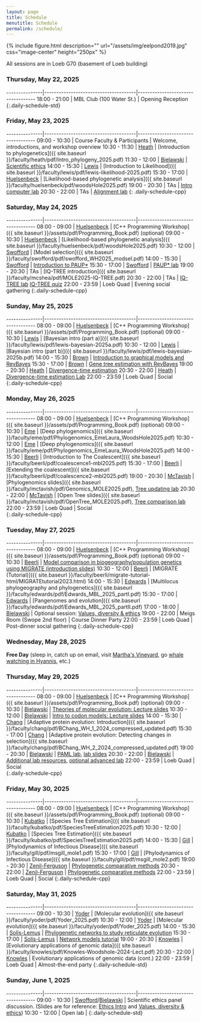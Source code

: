 ```yaml
---
layout: page
title: Schedule
menutitle: Schedule
permalink: /schedule/
---
```

{% include figure.html description="" url="/assets/img/eelpond2019.jpg" css="image-center" height="250px" %}

All sessions are in Loeb G70 (basement of Loeb building)

### Thursday, May 22, 2025

---------------|--------------------------------------|-----------------------------------
 18:00 - 21:00 |  MBL Club (100 Water St.)            | Opening Reception
{:.daily-schedule-std}

### Friday, May 23, 2025

---------------|--------------------------------------|-----------------------------------
 09:00 - 10:30 | Course Faculty & Participants        | Welcome, introductions, and workshop overview
 10:30 - 11:30 | [Heath](/faculty-heath/)             | [Introduction to phylogenetics]({{ site.baseurl }}/faculty/heath/pdf/Intro_phylogeny_2025.pdf)
 11:30 - 12:00 | [Bielawski](/faculty-bielawski/)     | [Scientific ethics](http://awarnach.mathstat.dal.ca/~joeb/PAML_lab/slides/Ethics_intro_2025_A.pdf)
 14:00 - 15:30 | [Lewis](/faculty-lewis/)             | [Introduction to Likelihood]({{ site.baseurl }}/faculty/lewis/pdf/lewis-likelihood-2025.pdf)
 15:30 - 17:00 | [Huelsenbeck](/faculty-huelsenbeck/) | [Likelihood-based phylogenetic analysis]({{ site.baseurl }}/faculty/huelsenbeck/pdf/woodsHole2025.pdf)
 19:00 - 20:30 | TAs                                  | [Intro computer lab](/labs/intro/)
 20:30 - 22:00 | TAs                                  | [Alignment lab](/labs/alignment/)
{: .daily-schedule-cpp}

### Saturday, May 24, 2025

---------------|--------------------------------------|-----------------------------------
 08:00 - 09:00 | [Huelsenbeck](/faculty-huelsenbeck/) | [C++ Programming Workshop]({{ site.baseurl }}/assets/pdf/Programming_Book.pdf) (optional)
 09:00 - 10:30 | [Huelsenbeck](/faculty-huelsenbeck/) | [Likelihood-based phylogenetic analysis]({{ site.baseurl }}/faculty/huelsenbeck/pdf/woodsHole2025.pdf)
 10:30 - 12:00 | [Swofford](/faculty-swofford/)       | [Model selection]({{ site.baseurl }}/faculty/swofford/pdf/swofford_WH2025_modsel.pdf)
 14:00 - 15:30 | [Swofford](/faculty-swofford/)       | [Introduction to PAUP*](http://paup.phylosolutions.com/)
 15:30 - 17:00 | [Swofford](/faculty-swofford/)       | [PAUP* lab](/faculty/swofford/pdf/modsel-sim-tutorial.html)
 19:00 - 20:30 | TAs                                  | [IQ-TREE introduction]({{ site.baseurl }}/faculty/mcshea/pdf/MOLE2025-IQ-TREE.pdf)
 20:30 - 22:00 | TAs                                  | [IQ-TREE lab](https://iqtree.github.io/workshop/molevol_tutorial2025) [IQ-TREE quiz](https://docs.google.com/forms/d/e/1FAIpQLSfvNMk0HJFBHDU9qAbNopbhWORx0CwSEBFdxSuCiDLJ5K1g5w/viewform?usp=dialog)
 22:00 - 23:59 | Loeb Quad                            | Evening social gathering
{:.daily-schedule-cpp}
 
### Sunday, May 25, 2025

---------------|--------------------------------------|-----------------------------------
 08:00 - 09:00 | [Huelsenbeck](/faculty-huelsenbeck/) | [C++ Programming Workshop]({{ site.baseurl }}/assets/pdf/Programming_Book.pdf) (optional)
 09:00 - 10:30 | [Lewis](/faculty-lewis/)             | [Bayesian intro (part a)]({{ site.baseurl }}/faculty/lewis/pdf/lewis-bayesian-2025a.pdf)
 10:30 - 12:00 | [Lewis](/faculty-lewis/)             | [Bayesian intro (part b)]({{ site.baseurl }}/faculty/lewis/pdf/lewis-bayesian-2025b.pdf)
 14:00 - 15:30 | [Brown](/faculty-brown/)             | [Introduction to graphical models and RevBayes](/faculty/brown/pdf/Brown_GraphicalModels_RevBayes.pdf)
 15:30 - 17:00 | [Brown](/faculty-brown/)             | [Gene tree estimation with RevBayes](https://revbayes.github.io/tutorials/ctmc/)
 19:00 - 20:30 | [Heath](/faculty-heath/)             | [Divergence-time estimation](https://figshare.com/articles/Bayesian_Divergence-Time_Estimation_Lecture/6849005)
 20:30 - 22:00 | [Heath](/faculty-heath/)             | [Divergence-time estimation Lab](https://revbayes.github.io/tutorials/fbd_simple)
 22:00 - 23:59 | Loeb Quad                            | Social	    
{:.daily-schedule-cpp}

### Monday, May 26, 2025

---------------|--------------------------------------|-----------------------------------
 08:00 - 09:00 | [Huelsenbeck](/faculty-huelsenbeck/) | [C++ Programming Workshop]({{ site.baseurl }}/assets/pdf/Programming_Book.pdf) (optional)
 09:00 - 10:30 | [Eme](/faculty-eme/)		          | [Deep phylogenomics]({{ site.baseurl }}/faculty/eme/pdf/Phylogenomics_EmeLaura_WoodsHole2025.pdf)
 10:30 - 12:00 | [Eme](/faculty-beerli/)              | [Deep phylogenomics]({{ site.baseurl }}/faculty/eme/pdf/Phylogenomics_EmeLaura_WoodsHole2025.pdf)
 14:00 - 15:30 | [Beerli](/faculty-beerli/)           | [Introduction to The Coalescent]({{ site.baseurl }}/faculty/beerli/pdf/coalescence1-mbl2025.pdf)
 15:30 - 17:00 | [Beerli](/faculty-beerli/)           | [Extending the coalescent]({{ site.baseurl }}/faculty/beerli/pdf/coalescence2-mbl2025.pdf)
 19:00 - 20:30 | [McTavish](/faculty-mctavish/)       | [Phylogenomics slides]({{ site.baseurl }}/faculty/mctavish/pdf/Genomics_MOLE2025.pdf), [Tree updating lab](https://github.com/snacktavish/Mole2023/blob/master/TreeUpdating.md)
 20:30 - 22:00 | [McTavish](/faculty-mctavish/)       | [Open Tree slides]({{ site.baseurl }}/faculty/mctavish/pdf/OpenTree_MOLE2025.pdf), [Tree comparison lab](https://github.com/snacktavish/Mole2023/blob/master/TreeComparison.md)
 22:00 - 23:59 | Loeb Quad                            | Social	    
{:.daily-schedule-cpp}

### Tuesday, May 27, 2025

---------------|--------------------------------------|-----------------------------------
 08:00 - 09:00 | [Huelsenbeck](/faculty-huelsenbeck/) | [C++ Programming Workshop]({{ site.baseurl }}/assets/pdf/Programming_Book.pdf) (optional)
 09:00 - 10:30 | [Beerli](/faculty-beerli/)           | [Model comparison in biogeography/population genetics using MIGRATE (introduction slides)]({{site.baseurl}}/faculty/beerli/pdf/bayesfactor_presented2024.pdf)
 10:30 - 12:00 | [Beerli](/faculty-beerli/)           | [MIGRATE (Tutorial)]({{ site.baseurl }}/faculty/beerli/migrate-tutorial-html/MIGRATEtutorial2023.html)
 14:00 - 15:30 | [Edwards](/faculty-edwards/)         | [Multilocus phylogeography and phylogenetics]({{ site.baseurl }}/faculty/edwards/pdf/Edwards_MBL_2025_partI.pdf)
 15:30 - 17:00 | [Edwards](/faculty-edwards/)         | [Pangenomes and evolution]({{ site.baseurl }}/faculty/edwards/pdf/Edwards_MBL_2025_partII.pdf)
 17:00 - 18:00 | [Bielawski](/faculty-bielawski/)     | Optional session: [Values, diversity & ethics](http://awarnach.mathstat.dal.ca/~joeb/PAML_lab/slides/Values_Diversity_2025.pdf)
 19:00 - 22:00 | Meigs Room (Swope 2nd floor)         | Course Dinner Party
 22:00 - 23:59 | Loeb Quad                            | Post-dinner social gathering
{:.daily-schedule-cpp}

### Wednesday, May 28, 2025

**Free Day** (sleep in, catch up on email, visit [Martha's Vineyard](https://mvol.com), go [whale watching in Hyannis](https://www.whales.net), etc.)

### Thursday, May 29, 2025

---------------|--------------------------------------|-----------------------------------
 08:00 - 09:00 | [Huelsenbeck](/faculty-huelsenbeck/) | [C++ Programming Workshop]({{ site.baseurl }}/assets/pdf/Programming_Book.pdf) (optional)
 09:00 - 10:30 | [Bielawski](/faculty-bielawski/)     | [Theories of molecular evolution: Lecture slides](http://awarnach.mathstat.dal.ca/~joeb/PAML_lab/slides/Bielawski_lecture_PART_1.pdf)
 10:30 - 12:00 | [Bielawski](/faculty-bielawski/)     | [Intro to codon models: Lecture slides](http://awarnach.mathstat.dal.ca/~joeb/PAML_lab/slides/Bielawski_lecture_PART_2.pdf)
 14:00 - 15:30 | [Chang](/faculty-chang/)             | [Adaptive protein evolution: Introduction]({{ site.baseurl }}/faculty/chang/pdf/BChang_WH_1_2024_compressed_updated.pdf)
 15:30 - 17:00 | [Chang](/faculty-chang/)             | [Adaptive protein evolution: Detecting changes in selection]({{ site.baseurl }}/faculty/chang/pdf/BChang_WH_2_2024_compressed_updated.pdf)
 19:00 - 20:30 | [Bielawski](/faculty-bielawski/)     | [PAML lab](http://awarnach.mathstat.dal.ca/~joeb/PAML_lab/lab.html), [lab slides](http://awarnach.mathstat.dal.ca/~joeb/PAML_lab/resources/pamlDEMO_2024.pdf)
 20:30 - 22:00 | [Bielawski](/faculty-bielawski/)     | [Additional lab resources](http://awarnach.mathstat.dal.ca/~joeb/PAML_lab/Resources.html), [optional advanced lab](https://bitbucket.org/EvoWorks/protocol-inference-of-episodic-selection/downloads)
 22:00 - 23:59 | Loeb Quad                            | Social	    
{:.daily-schedule-cpp}


### Friday, May 30, 2025

---------------|--------------------------------------|-----------------------------------
 08:00 - 09:00 | [Huelsenbeck](/faculty-huelsenbeck/) | [C++ Programming Workshop]({{ site.baseurl }}/assets/pdf/Programming_Book.pdf) (optional)
 09:00 - 10:30 | [Kubatko](/faculty-kubatko/)         | [Species Tree Estimation]({{ site.baseurl }}/faculty/kubatko/pdf/SpeciesTreeEstimation2025.pdf)
 10:30 - 12:00 | [Kubatko](/faculty-kubatko/)         | [Species Tree Estimation]({{ site.baseurl }}/faculty/kubatko/pdf/SpeciesTreeEstimation2025.pdf)
 14:00 - 15:30 | [Gill](https://stat.uga.edu/directory/people/mandev-gill)       | [Phylodynamics of Infectious Disease]({{ site.baseurl }}/faculty/gill/pdf/msgill_mole1.pdf)
 15:30 - 17:00 | [Gill](https://stat.uga.edu/directory/people/mandev-gill)       | [Phylodynamics of Infectious Disease]({{ site.baseurl }}/faculty/gill/pdf/msgill_mole2.pdf)
 19:00 - 20:30 | [Zenil-Ferguson]()                   | [Phylogenetic comparative methods](https://roszenil.github.io/mytutorials/contenido.html)
 20:30 - 22:00 | [Zenil-Ferguson]()                   | [Phylogenetic comparative methods](https://roszenil.github.io/mytutorials/contenido.html)
 22:00 - 23:59 | Loeb Quad                            | Social
 {:.daily-schedule-cpp}

### Saturday, May 31, 2025

---------------|--------------------------------------|-----------------------------------
 09:00 - 10:30 | [Yoder](/faculty-mctavish/)          | [Molecular evolution]({{ site.baseurl }}/faculty/yoder/pdf/Yoder_2025.pdf)
 10:30 - 12:00 | [Yoder](/faculty-mctavish/)          | [Molecular evolution]({{ site.baseurl }}/faculty/yoder/pdf/Yoder_2025.pdf)
 14:00 - 15:30 | [Solís-Lemus](/faculty-solis-lemus/) | [Phylogenetic networks to study reticulate evolution](https://figshare.com/articles/presentation/MOLE_2025_Phylogenetic_networks_lecture/29144483?file=54806237)
 15:30 - 17:00 | [Solís-Lemus](/faculty-solis-lemus/) | [Network models tutorial](https://solislemuslab.github.io/snaq-tutorial/)
 19:00 - 20:30 | [Knowles](/faculty-knowles/)         | [Evolutionary applications of genomic data]({{ site.baseurl }}/faculty/knowles/pdf/Knowles-Woodshole-2024-Lect.pdf)
 20:30 - 22:00 | [Knowles](/faculty-knowles/)         | Evolutionary applications of genomic data (cont.)
 22:00 - 23:59 | Loeb Quad                            | Almost-the-end party
{:.daily-schedule-std}

### Sunday, June 1, 2025

---------------|--------------------------------------|-----------------------------------
 09:00 - 10:30 | [Swofford](/faculty-swofford/)/[Bielawski](/faculty-bielawski/)       | Scientific ethics panel discussion. (Slides are for reference: [Ethics Intro](http://awarnach.mathstat.dal.ca/~joeb/PAML_lab/slides/Ethics_intro_2025_A.pdf) and [Values, diversity & ethics](http://awarnach.mathstat.dal.ca/~joeb/PAML_lab/slides/Values_Diversity_2025.pdf)) 
 10:30 - 12:00 | Open lab                             |
{:.daily-schedule-std}
     

     
